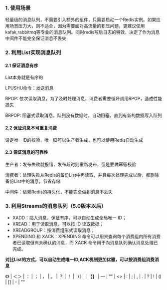 ### 1. 使用场景

轻量级的消息队列，不需要引入额外的组件，只需要启动一个Redis实例。如果应用场景压力大，则不适合，因为需要面对高流量的积压问题，更建议使用kafak,rabbitmq等专业的消息队列。同时redis写后日志的特效，决定了作为消息中间件不能完全保证消息不丢失



### 2. 利用List实现消息队列

#### 2.1 保证消息有序

List本身就是有序的

LPUSHU命令：发送消息

RPOP: 依次读取消息，为了及时处理消息，消费者需要循环调用RPOP，造成性能损失

BRPOP: 阻塞式读取消息，队列没有数据时，自动阻塞，直到有新的数据写入队列

#### 2.2 保证消息不可重复消费

设定唯一ID的校验，唯一ID可以生产者生成，也可以使用Redis自动生成

#### 2.3 保证消息的可靠性

生产者：发布失败就报错，发布超时则重新发布，但是要做幂等校验

消费者：处理失败从Redis的备份List中再读取，并且每次处理完成以后，都删除备份List中的消息，节省存储

中间件：依赖Redis的持久化，不能完全做到消息不丢失



### 3. 利用Streams的消息队列（5.0版本以后）

- XADD：插入消息，保证有序，可以自动生成全局唯一 ID；
- XREAD：用于读取消息，可以按 ID 读取数据；
- XREADGROUP：按消费组形式读取消息；
- XPENDING 和 XACK：XPENDING 命令可以用来查询每个消费组内所有消费者已读取但尚未确认的消息，而 XACK 命令用于向消息队列确认消息处理已完成。

**对比List的方式，可以自动生成唯一ID,ACK机制更加优雅，可以按消费组消费消息**



《》 | ＜＞ | ： | ； | ， | 。 | ？ | ！ | （） | 【】 | — | “” | <> | : | ; | , | . | ? | ! | () | [] | - | ""
